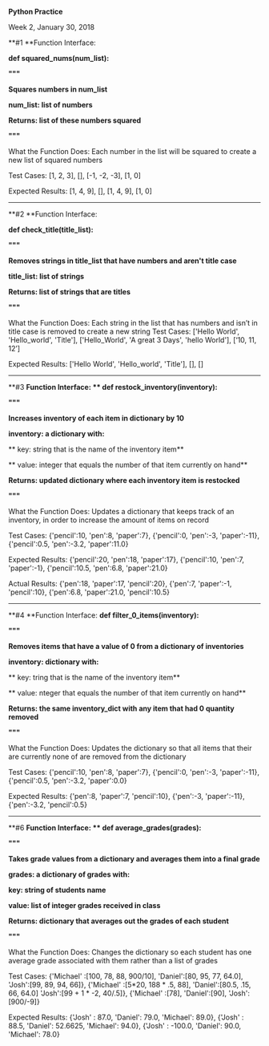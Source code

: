 **Python Practice**

Week 2, January 30, 2018

**#1  **Function Interface:

**def squared_nums(num_list):**

**"""**

**Squares numbers in num_list**

**num_list: list of numbers**

**Returns: list of these numbers squared**

**"""**

What the Function Does:
	Each number in the list will be squared to create a new list of squared numbers

Test Cases:
	[1, 2, 3], [], [-1, -2, -3], [1, 0]

Expected Results:
	[1, 4, 9], [], [1, 4, 9], [1, 0]

* * *


**#2 **Function Interface:

**def check_title(title_list):**

**"""**

**Removes strings in title_list that have numbers and aren't title case**

**title_list: list of strings**

**Returns: list of strings that are titles**

**"""**

What the Function Does:
	Each string in the list that has numbers and isn’t in title case is removed to create a new string
Test Cases:
	['Hello World', 'Hello_world', 'Title'], 
	['Hello_World', 'A great 3 Days', 'hello World'], [‘10, 11, 12’]

Expected Results:
	['Hello World', 'Hello_world', 'Title'], [], []

* * *


**#3 **Function Interface:
**    def restock_inventory(inventory):**

**"""**

**Increases inventory of each item in dictionary by 10**

**inventory: a dictionary with:**

**   key: string that is the name of the inventory item**

**   value: integer that equals the number of that item currently on hand**

**Returns: updated dictionary where each inventory item is restocked**

**"""**

What the Function Does:
Updates a dictionary that keeps track of an inventory, in order to increase the amount of items on record

Test Cases:
{'pencil':10, 'pen':8, 'paper':7}, {'pencil':0, 'pen':-3, 'paper':-11}, 
{'pencil':0.5, 'pen':-3.2, 'paper':11.0}

Expected Results:
{'pencil':20, 'pen':18, 'paper':17}, 
{'pencil':10, 'pen':7, 'paper':-1}, 
{'pencil':10.5, 'pen':6.8, 'paper':21.0}

Actual Results:
{'pen':18, 'paper':17, 'pencil':20}, 
{'pen':7, 'paper':-1, 'pencil':10}, 
{'pen':6.8, 'paper':21.0, 'pencil':10.5}

* * *


**#4 **Function Interface:
**def filter_0_items(inventory):**

**"""**

**Removes items that have a value of 0 from a dictionary of inventories**

**inventory: dictionary with:**

**   key: tring that is the name of the inventory item**

**   value: nteger that equals the number of that item currently on hand**

**Returns: the same inventory_dict with any item that had 0 quantity removed**

**"""**

What the Function Does:
Updates the dictionary so that all items that their are currently none of are removed from the dictionary

Test Cases:
{'pencil':10, 'pen':8, 'paper':7}, {'pencil':0, 'pen':-3, 'paper':-11}, 
{'pencil':0.5, 'pen':-3.2, 'paper':0.0}

Expected Results:
{'pen':8, 'paper':7, 'pencil':10}, {'pen':-3, 'paper':-11}, 
{'pen':-3.2, 'pencil':0.5}

* * *


**#6 **Function Interface:
**   def average_grades(grades):**

**"""**

**Takes grade values from a dictionary and averages them into a final grade**

**grades: a dictionary of grades with:**

**key: string of students name**

**value: list of integer grades received in class**

**Returns: dictionary that averages out the grades of each student**

**"""**

What the Function Does:
Changes the dictionary so each student has one average grade associated with them rather than a list of grades

Test Cases:
{'Michael' :[100, 78, 88, 900/10], 'Daniel':[80, 95, 77, 64.0], 'Josh':[99, 89, 94, 66]}, 
{'Michael' :[5*20, 188 * .5, 88], 'Daniel':[80.5, .15, 66, 64.0] 'Josh':[99 + 1 * -2, 40/.5]}, 
{'Michael' :[78], 'Daniel':[90], 'Josh':[900/-9]}

Expected Results:
{'Josh' : 87.0, 'Daniel': 79.0, 'Michael': 89.0},
{'Josh' : 88.5, 'Daniel': 52.6625, 'Michael': 94.0},
{'Josh' : -100.0, 'Daniel': 90.0, 'Michael': 78.0}

